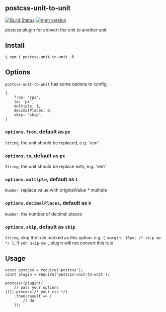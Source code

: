 ## postcss-unit-to-unit
[![Build Status](https://travis-ci.org/Gavin-Gong/postcss-unit-to-unit.svg?branch=master)](https://travis-ci.org/Gavin-Gong/postcss-unit-to-unit)
[![npm version](https://badge.fury.io/js/postcss-unit-to-unit.svg)](https://badge.fury.io/js/postcss-unit-to-unit)

postcss plugin for convert the unit to another unit

## Install

```
$ npm i postcss-unit-to-unit -D
```

## Options
`postcss-unit-to-unit` has some options to config.
```
{
    from: 'rpx',
    to: 'px',
    multiple: 1,
    decimalPlaces: 0,
    skip: 'skip',
}
```
### `options.from`, default as `px`
`String`, the unit should be replaced, e.g. 'rem'

### `options.to`, default as `px`
`String`, the unit should be replace with, e.g. 'rem'

###  `options.multiple`, default as `1`
`Number`, replace value with originalValue * multiple

### `options.decimalPlaces`, default as `0`
`Number`, the number of decimal places

### `options.skip`, default as `skip`
`String`, skip the rule marked as this option.
e.g. `{ margin: 10px; /* skip me */ }`, if set `'skip me'`, plugin will not convert this rule

## Usage
```
const postcss = require('postcss');
const plugin = require('postcss-unit-to-unit');

postcss([plugin({
    // pass your options
})]).process(/* your css */)
    .then(result => {
        // do
    });
```



